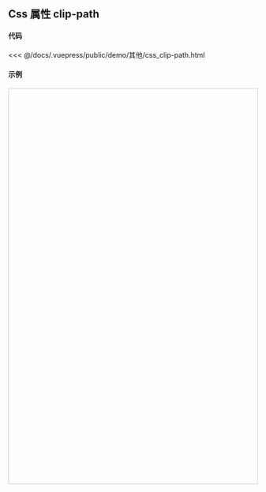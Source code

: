 ## Css 属性 clip-path

#### 代码

<<< @/docs/.vuepress/public/demo/其他/css_clip-path.html

#### 示例

<iframe style="width: 100%; height: 800px; border: 1px solid #ccc;" allowfullscreen="true" :src="$withBase('/demo/其他/css_clip-path.html')"></iframe>
